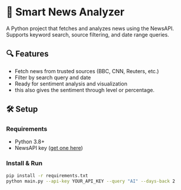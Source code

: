 # 🚀 Smart News Analyzer

A Python project that fetches and analyzes news using the NewsAPI. Supports keyword search, source filtering, and date range queries.

## 🔍 Features
- Fetch news from trusted sources (BBC, CNN, Reuters, etc.)
- Filter by search query and date
- Ready for sentiment analysis and visualization
- this also gives the sentiment through level or percentage.
 
## 🛠️ Setup

### Requirements
- Python 3.8+
- NewsAPI key ([get one here](https://newsapi.org/))

### Install & Run

```bash
pip install -r requirements.txt
python main.py --api-key YOUR_API_KEY --query "AI" --days-back 2
